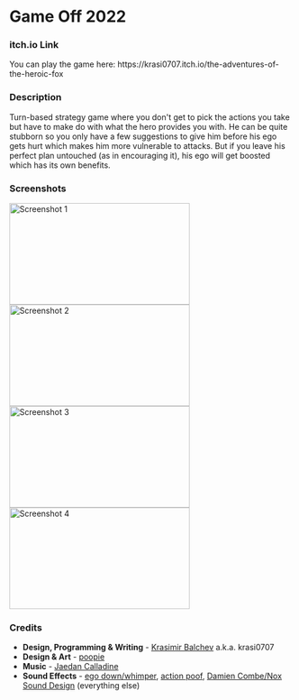 # Game Off 2022
<h3>itch.io Link</h3>
<p>
You can play the game here: https://krasi0707.itch.io/the-adventures-of-the-heroic-fox
</p>
<h3>Description</h3>
<p>
Turn-based strategy game where you don't get to pick the actions you take but have to make do with what the hero provides you with. He can be quite stubborn so you only have a few suggestions to give him before his ego gets hurt which makes him more vulnerable to attacks. But if you leave his perfect plan untouched (as in encouraging it), his ego will get boosted which has its own benefits.
</p>
<h3>Screenshots</h3>
<div>
<img src="https://img.itch.zone/aW1hZ2UvMTgxNjkyOS8xMDk1NDIyNy5wbmc=/original/3uOitB.png" alt="Screenshot 1" width="320" height="180">
<img src="https://img.itch.zone/aW1hZ2UvMTgxNjkyOS8xMDY2NzgyOS5wbmc=/original/Fb8opq.png" alt="Screenshot 2" width="320" height="180">
<img src="https://img.itch.zone/aW1hZ2UvMTgxNjkyOS8xMDY2NzgzMy5wbmc=/original/toNF%2FM.png" alt="Screenshot 3" width="320" height="180">
<img src="https://img.itch.zone/aW1hZ2UvMTgxNjkyOS8xMDY2NzgzNS5wbmc=/original/1gbIzt.png" alt="Screenshot 4" width="320" height="180">
</div>
<h3>Credits</h3>
<ul>
<li><strong>Design, Programming & Writing</strong> - <a href="https://krasi0707.itch.io/">Krasimir Balchev</a> a.k.a. krasi0707</li>
<li><strong>Design & Art</strong> - <a href="https://www.youtube.com/channel/UC6AEAig50WUnBEk5hVkhHbg">poopie</a></li>
<li><strong>Music</strong> - <a href="https://www.instagram.com/doup_loa_plus/">Jaedan Calladine</a></li>
<li><strong>Sound Effects</strong> - <a href="https://freesound.org/people/n_audioman/sounds/325477/" target="_blank">ego down/whimper</a>, <a href="https://freesound.org/people/Planman/sounds/208111/" target="_blank">action poof</a>,&nbsp;<a href="https://www.instagram.com/noxsounddesign/" target="_blank">Damien Combe/Nox Sound Design</a> (everything else)</li>
</ul>
